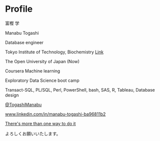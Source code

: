 # Profile
富樫 学

Manabu Togashi

Database engineer

Tokyo Institute of Technology, Biochemistry [Link](https://www.sciencedirect.com/science/article/abs/pii/S0009261405012637)

The Open University of Japan (Now)

Coursera Machine learning

Exploratory Data Science boot camp

Transact-SQL, PL/SQL, Perl, PowerShell, bash, SAS, R, Tableau, Database design

[@TogashiManabu](https://twitter.com/TogashiManabu)

www.linkedin.com/in/manabu-togashi-ba96811b2

[There's more than one way to do it](https://en.wikipedia.org/wiki/There%27s_more_than_one_way_to_do_it)

よろしくお願いいたします。
